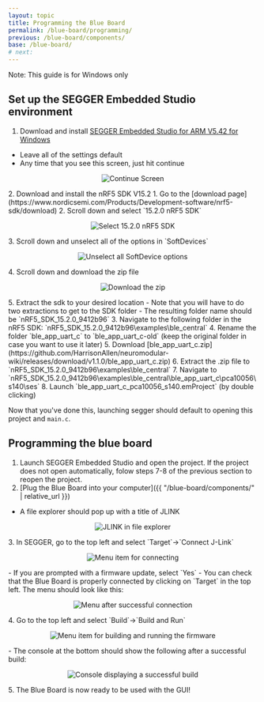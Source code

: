 ```yaml
---
layout: topic
title: Programming the Blue Board
permalink: /blue-board/programming/
previous: /blue-board/components/
base: /blue-board/
# next: 
---
```


Note: This guide is for Windows only

## Set up the SEGGER Embedded Studio environment

1. Download and install [SEGGER Embedded Studio for ARM V5.42 for Windows](https://www.segger.com/downloads/embedded-studio/Setup_EmbeddedStudio_ARM_v542_win_x64.exe)
  - Leave all of the settings default
  - Any time that you see this screen, just hit continue
  <p align="center">
    <img src='{{ "/assets/img/blue-board/programming/1-Continue.png" | relative_url }}' alt='Continue Screen'>
  </p>
2. Download and install the nRF5 SDK V15.2
  1. Go to the [download page](https://www.nordicsemi.com/Products/Development-software/nrf5-sdk/download)
  2. Scroll down and select `15.2.0 nRF5 SDK`
    <p align="center">
      <img src='{{ "/assets/img/blue-board/programming/2-Select.png" | relative_url }}' alt='Select 15.2.0 nRF5 SDK'>
    </p>
  3. Scroll down and unselect all of the options in `SoftDevices`
    <p align="center">
      <img src='{{ "/assets/img/blue-board/programming/3-Options.png" | relative_url }}' alt='Unselect all SoftDevice options'>
    </p>
  4. Scroll down and download the zip file
    <p align="center">
      <img src='{{ "/assets/img/blue-board/programming/4-Download.png" | relative_url }}' alt='Download the zip'>
    </p>
  5. Extract the sdk to your desired location
    - Note that you will have to do two extractions to get to the SDK folder
    - The resulting folder name should be `nRF5_SDK_15.2.0_9412b96`
3. Navigate to the following folder in the nRF5 SDK: `nRF5_SDK_15.2.0_9412b96\examples\ble_central`
4. Rename the folder `ble_app_uart_c` to `ble_app_uart_c-old` (keep the original folder in case you want to use it later)
5. Download [ble_app_uart_c.zip](https://github.com/HarrisonAllen/neuromodular-wiki/releases/download/v1.1.0/ble_app_uart_c.zip)
6. Extract the .zip file to `nRF5_SDK_15.2.0_9412b96\examples\ble_central`
7. Navigate to `nRF5_SDK_15.2.0_9412b96\examples\ble_central\ble_app_uart_c\pca10056\s140\ses`
8. Launch `ble_app_uart_c_pca10056_s140.emProject` (by double clicking)

Now that you've done this, launching segger should default to opening this project and `main.c`.

## Programming the blue board

1. Launch SEGGER Embedded Studio and open the project. If the project does not open automatically, folow steps 7-8 of the previous section to reopen the project.
2. [Plug the Blue Board into your computer]({{ "/blue-board/components/" | relative_url }})
  - A file explorer should pop up with a title of JLINK
  <p align="center">
    <img src='{{ "/assets/img/blue-board/programming/5-Popup.png" | relative_url }}' alt='JLINK in file explorer'>
  </p>
3. In SEGGER, go to the top left and select `Target`->`Connect J-Link`
  <p align="center">
    <img src='{{ "/assets/img/blue-board/programming/6-Connect.png" | relative_url }}' alt='Menu item for connecting'>
  </p>
  - If you are prompted with a firmware update, select `Yes`
  - You can check that the Blue Board is properly connected by clicking on `Target` in the top left. The menu should look like this:
  <p align="center">
    <img src='{{ "/assets/img/blue-board/programming/7-Connected.png" | relative_url }}' alt='Menu after successful connection'>
  </p>
4. Go to the top left and select `Build`->`Build and Run`
  <p align="center">
    <img src='{{ "/assets/img/blue-board/programming/8-Build.png" | relative_url }}' alt='Menu item for building and running the firmware'>
  </p>
  - The console at the bottom should show the following after a successful build:
  <p align="center">
    <img src='{{ "/assets/img/blue-board/programming/9-Success.png" | relative_url }}' alt='Console displaying a successful build'>
  </p>
5. The Blue Board is now ready to be used with the GUI!